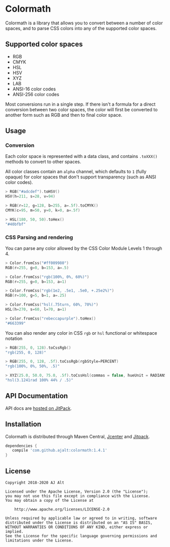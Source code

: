 # Colormath

Colormath is a library that allows you to convert between a number of color spaces, and to parse CSS
colors into any of the supported color spaces.

## Supported color spaces

* RGB
* CMYK
* HSL
* HSV
* XYZ
* LAB
* ANSI-16 color codes
* ANSI-256 color codes

Most conversions run in a single step. If there isn't a formula for a
direct conversion between two color spaces, the color will first be
converted to another form such as RGB and then to final color space.

## Usage

### Conversion

Each color space is represented with a data class, and contains `.toXXX()` methods to convert to
other spaces.

All color classes contain an `alpha` channel, which defaults to `1` (fully opaque) for color spaces
that don't support transparency (such as ANSI color codes).

```kotlin
> RGB("#adcdef").toHSV()
HSV(h=211, s=28, v=94)

> RGB(r=12, g=128, b=255, a=.5f).toCMYK()
CMYK(c=95, m=50, y=0, k=0, a=.5f)

> HSL(180, 50, 50).toHex()
"#40bfbf"
```

### CSS Parsing and rendering

You can parse any color allowed by the CSS Color Module Levels 1 through 4.

```kotlin
> Color.fromCss("#ff009980")
RGB(r=255, g=0, b=153, a=.5)

> Color.fromCss("rgb(100%, 0%, 60%)")
RGB(r=255, g=0, b=153, a=1)

> Color.fromCss("rgb(1e2, .5e1, .5e0, +.25e2%)")
RGB(r=100, g=5, b=1, a=.25)

> Color.fromCss("hsl(.75turn, 60%, 70%)")
HSL(h=270, s=60, l=70, a=1)

> Color.fromCss("rebeccapurple").toHex()
"#663399"
```

You can also render any color in CSS `rgb` or `hsl` functional or whitespace notation

```kotlin
> RGB(255, 0, 128).toCssRgb()
"rgb(255, 0, 128)"

> RGB(255, 0, 128, .5f).toCssRgb(rgbStyle=PERCENT)
"rgb(100%, 0%, 50%, .5)"

> XYZ(25.0, 50.0, 75.0, .5f).toCssHsl(commas = false, hueUnit = RADIANS)
"hsl(3.1241rad 100% 44% / .5)"
``` 

## API Documentation

API docs are [hosted on JitPack](https://jitpack.io/com/github/ajalt/colormath/1.4.1/javadoc/).

## Installation

Colormath is distributed through Maven Central,
[Jcenter](https://bintray.com/ajalt/maven/colormath) and
[Jitpack](https://jitpack.io/#ajalt/colormath).

```groovy
dependencies {
   compile 'com.github.ajalt:colormath:1.4.1'
}
```

## License

    Copyright 2018-2020 AJ Alt

    Licensed under the Apache License, Version 2.0 (the "License");
    you may not use this file except in compliance with the License.
    You may obtain a copy of the License at

        http://www.apache.org/licenses/LICENSE-2.0

    Unless required by applicable law or agreed to in writing, software
    distributed under the License is distributed on an "AS IS" BASIS,
    WITHOUT WARRANTIES OR CONDITIONS OF ANY KIND, either express or implied.
    See the License for the specific language governing permissions and
    limitations under the License.
